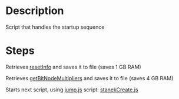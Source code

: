 # Description
Script that handles the startup sequence

# Steps
Retrieves [resetInfo](https://github.com/InfernoIV/bitburner-src/blob/dev/markdown/bitburner.ns.getresetinfo.md) and saves it to file (saves 1 GB RAM)

Retrieves [getBitNodeMultipliers](https://github.com/InfernoIV/bitburner-src/blob/dev/markdown/bitburner.ns.getbitnodemultipliers.md) and saves it to file (saves 4 GB RAM)

Starts next script, using [jump.js](./jump.md) script: [stanekCreate.js](./stanekCreate.md)
